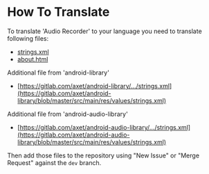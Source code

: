 # How To Translate

To translate 'Audio Recorder' to your language you need to translate following files:

  * [strings.xml](/app/src/main/res/values/strings.xml)
  * [about.html](/app/src/main/res/raw/about.html)

Additional file from 'android-library'
  * [https://gitlab.com/axet/android-library/.../strings.xml](https://gitlab.com/axet/android-library/blob/master/src/main/res/values/strings.xml)

Additional file from 'android-audio-library'
  * [https://gitlab.com/axet/android-audio-library/.../strings.xml](https://gitlab.com/axet/android-audio-library/blob/master/src/main/res/values/strings.xml)

Then add those files to the repository using "New Issue" or "Merge Request" against the `dev` branch.
